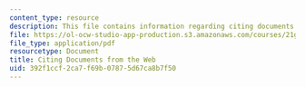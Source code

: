 ```yaml
---
content_type: resource
description: This file contains information regarding citing documents from the web.
file: https://ol-ocw-studio-app-production.s3.amazonaws.com/courses/21g-228-advanced-workshop-in-writing-for-social-sciences-and-architecture-els-spring-2007/392f1ccf2ca7f69b07875d67ca8b7f50_MIT21G.228S07_citing_web.pdf
file_type: application/pdf
resourcetype: Document
title: Citing Documents from the Web
uid: 392f1ccf-2ca7-f69b-0787-5d67ca8b7f50
---
```

